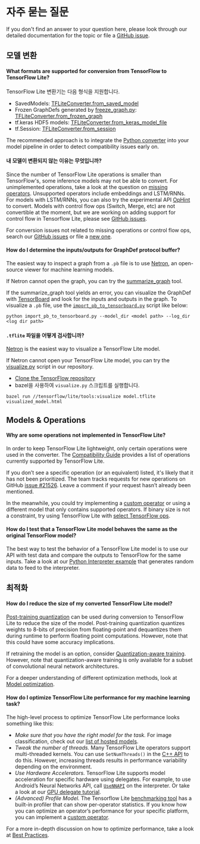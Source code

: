 # 자주 묻는 질문

If you don't find an answer to your question here, please look through our detailed documentation for the topic or file a [GitHub issue](https://github.com/tensorflow/tensorflow/issues).

## 모델 변환

#### What formats are supported for conversion from TensorFlow to TensorFlow Lite?

TensorFlow Lite 변환기는 다음 형식을 지원합니다.

- SavedModels: [TFLiteConverter.from_saved_model](../convert/python_api.md#exporting_a_savedmodel_)
- Frozen GraphDefs generated by [freeze_graph.py](https://github.com/tensorflow/tensorflow/blob/master/tensorflow/python/tools/freeze_graph.py): [TFLiteConverter.from_frozen_graph](../convert/python_api.md#exporting_a_graphdef_from_file_)
- tf.keras HDF5 models: [TFLiteConverter.from_keras_model_file](../convert/python_api.md#exporting_a_tfkeras_file_)
- tf.Session: [TFLiteConverter.from_session](../convert/python_api.md#exporting_a_graphdef_from_tfsession_)

The recommended approach is to integrate the [Python converter](../convert/python_api.md) into your model pipeline in order to detect compatibility issues early on.

#### 내 모델이 변환되지 않는 이유는 무엇입니까?

Since the number of TensorFlow Lite operations is smaller than TensorFlow's, some inference models may not be able to convert. For unimplemented operations, take a look at the question on [missing operators](faq.md#why-are-some-operations-not-implemented-in-tensorflow-lite). Unsupported operators include embeddings and LSTM/RNNs. For models with LSTM/RNNs, you can also try the experimental API [OpHint](https://www.tensorflow.org/api_docs/python/tf/lite/OpHint) to convert. Models with control flow ops (Switch, Merge, etc) are not convertible at the moment, but we are working on adding support for control flow in Tensorflow Lite, please see [GitHub issues](https://github.com/tensorflow/tensorflow/issues/28485).

For conversion issues not related to missing operations or control flow ops, search our [GitHub issues](https://github.com/tensorflow/tensorflow/issues?q=label%3Acomp%3Alite+) or file a [new one](https://github.com/tensorflow/tensorflow/issues).

#### How do I determine the inputs/outputs for GraphDef protocol buffer?

The easiest way to inspect a graph from a `.pb` file is to use [Netron](https://github.com/lutzroeder/netron), an open-source viewer for machine learning models.

If Netron cannot open the graph, you can try the [summarize_graph](https://github.com/tensorflow/tensorflow/blob/master/tensorflow/tools/graph_transforms/README.md#inspecting-graphs) tool.

If the summarize_graph tool yields an error, you can visualize the GraphDef with [TensorBoard](https://www.tensorflow.org/guide/summaries_and_tensorboard) and look for the inputs and outputs in the graph. To visualize a `.pb` file, use the [`import_pb_to_tensorboard.py`](https://github.com/tensorflow/tensorflow/blob/master/tensorflow/python/tools/import_pb_to_tensorboard.py) script like below:

```shell
python import_pb_to_tensorboard.py --model_dir <model path> --log_dir <log dir path>
```

#### `.tflite` 파일을 어떻게 검사합니까?

[Netron](https://github.com/lutzroeder/netron) is the easiest way to visualize a TensorFlow Lite model.

If Netron cannot open your TensorFlow Lite model, you can try the [visualize.py](https://github.com/tensorflow/tensorflow/blob/master/tensorflow/lite/tools/visualize.py) script in our repository.

- [Clone the TensorFlow repository](https://www.tensorflow.org/install/source)
- bazel을 사용하여 `visualize.py` 스크립트를 실행합니다.

```shell
bazel run //tensorflow/lite/tools:visualize model.tflite visualized_model.html
```

## Models & Operations

#### Why are some operations not implemented in TensorFlow Lite?

In order to keep TensorFlow Lite lightweight, only certain operations were used in the converter. The [Compatibility Guide](ops_compatibility.md) provides a list of operations currently supported by TensorFlow Lite.

If you don’t see a specific operation (or an equivalent) listed, it's likely that it has not been prioritized. The team tracks requests for new operations on GitHub [issue #21526](https://github.com/tensorflow/tensorflow/issues/21526). Leave a comment if your request hasn’t already been mentioned.

In the meanwhile, you could try implementing a [custom operator](ops_custom.md) or using a different model that only contains supported operators. If binary size is not a constraint, try using TensorFlow Lite with [select TensorFlow ops](ops_select.md).

#### How do I test that a TensorFlow Lite model behaves the same as the original TensorFlow model?

The best way to test the behavior of a TensorFlow Lite model is to use our API with test data and compare the outputs to TensorFlow for the same inputs. Take a look at our [Python Interpreter example](../convert/python_api.md) that generates random data to feed to the interpreter.

## 최적화

#### How do I reduce the size of my converted TensorFlow Lite model?

[Post-training quantization](../performance/post_training_quantization.md) can be used during conversion to TensorFlow Lite to reduce the size of the model. Post-training quantization quantizes weights to 8-bits of precision from floating-point and dequantizes them during runtime to perform floating point computations. However, note that this could have some accuracy implications.

If retraining the model is an option, consider [Quantization-aware training](https://github.com/tensorflow/tensorflow/tree/r1.13/tensorflow/contrib/quantize). However, note that quantization-aware training is only available for a subset of convolutional neural network architectures.

For a deeper understanding of different optimization methods, look at [Model optimization](../performance/model_optimization.md).

#### How do I optimize TensorFlow Lite performance for my machine learning task?

The high-level process to optimize TensorFlow Lite performance looks something like this:

- *Make sure that you have the right model for the task.* For image classification, check out our [list of hosted models](hosted_models.md).
- *Tweak the number of threads.* Many TensorFlow Lite operators support multi-threaded kernels. You can use `SetNumThreads()` in the [C++ API](https://github.com/tensorflow/tensorflow/blob/master/tensorflow/lite/interpreter.h#L345) to do this. However, increasing threads results in performance variability depending on the environment.
- *Use Hardware Accelerators.* TensorFlow Lite supports model acceleration for specific hardware using delegates. For example, to use Android’s Neural Networks API, call [`UseNNAPI`](https://github.com/tensorflow/tensorflow/blob/master/tensorflow/lite/interpreter.h#L343) on the interpreter. Or take a look at our [GPU delegate tutorial](../performance/gpu.md).
- *(Advanced) Profile Model.* The Tensorflow Lite [benchmarking tool](https://github.com/tensorflow/tensorflow/tree/master/tensorflow/lite/tools/benchmark) has a built-in profiler that can show per-operator statistics. If you know how you can optimize an operator’s performance for your specific platform, you can implement a [custom operator](ops_custom.md).

For a more in-depth discussion on how to optimize performance, take a look at [Best Practices](../performance/best_practices.md).

